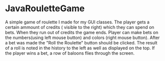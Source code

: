 # JavaRouletteGame
A simple game of roulette I made for my GUI classes.
The player gets a certain ammount of credits ( visible to the right) which they can spend on bets. When they run out of credits the game ends.
Player can make bets on the numbers(using left mouse button) and colors (right mouse button).
After a bet was made the "Roll the Roulette" button should be clicked.
The result of a roll is noted in the history to the left as well as displayed on the top.
If the player wins a bet, a row of baloons flies through the screen.
